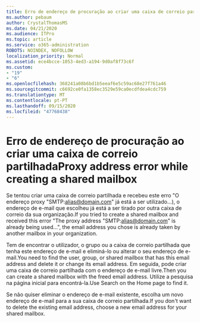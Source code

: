 ```yaml
---
title: Erro de endereço de procuração ao criar uma caixa de correio partilhada
ms.author: pebaum
author: CrystalThomasMS
ms.date: 04/21/2020
ms.audience: ITPro
ms.topic: article
ms.service: o365-administration
ROBOTS: NOINDEX, NOFOLLOW
localization_priority: Normal
ms.assetid: ece4bcce-1053-4ed3-a194-9d0af8f73c6f
ms.custom:
- "19"
- "6"
ms.openlocfilehash: 368241a08b6bd1b5eeaf6e5c59ac68e27f761a46
ms.sourcegitcommit: c6692ce0fa1358ec3529e59ca0ecdfdea4cdc759
ms.translationtype: MT
ms.contentlocale: pt-PT
ms.lasthandoff: 09/15/2020
ms.locfileid: "47768438"
---
```

# <a name="proxy-address-error-while-creating-a-shared-mailbox"></a><span data-ttu-id="8b3c9-102">Erro de endereço de procuração ao criar uma caixa de correio partilhada</span><span class="sxs-lookup"><span data-stu-id="8b3c9-102">Proxy address error while creating a shared mailbox</span></span>

<span data-ttu-id="8b3c9-103">Se tentou criar uma caixa de correio partilhada e recebeu este erro "O endereço proxy "SMTP:alias@domain.com" já está a ser utilizado...), o endereço de e-mail que escolheu já está a ser tirado por outra caixa de correio da sua organização.</span><span class="sxs-lookup"><span data-stu-id="8b3c9-103">If you tried to create a shared mailbox and received this error "The proxy address "SMTP:alias@domain.com" is already being used…", the email address you chose is already taken by another mailbox in your organization.</span></span>
  
<span data-ttu-id="8b3c9-104">Tem de encontrar o utilizador, o grupo ou a caixa de correio partilhada que tenha este endereço de e-mail e eliminá-lo ou alterar o seu endereço de e-mail.</span><span class="sxs-lookup"><span data-stu-id="8b3c9-104">You need to find the user, group, or shared mailbox that has this email address and delete it or change its email address.</span></span> <span data-ttu-id="8b3c9-105">Em seguida, pode criar uma caixa de correio partilhada com o endereço de e-mail livre.</span><span class="sxs-lookup"><span data-stu-id="8b3c9-105">Then you can create a shared mailbox with the freed email address.</span></span> <span data-ttu-id="8b3c9-106">Utilize a pesquisa na página inicial para encontrá-la.</span><span class="sxs-lookup"><span data-stu-id="8b3c9-106">Use Search on the Home page to find it.</span></span>
  
<span data-ttu-id="8b3c9-107">Se não quiser eliminar o endereço de e-mail existente, escolha um novo endereço de e-mail para a sua caixa de correio partilhada.</span><span class="sxs-lookup"><span data-stu-id="8b3c9-107">If you don't want to delete the existing email address, choose a new email address for your shared mailbox.</span></span>
  